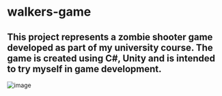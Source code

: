 # walkers-game
## This project represents a zombie shooter game developed as part of my university course. The game is created using C#, Unity and is intended to try myself in game development.

![image](https://github.com/alorrrr/walkers-game/assets/127114072/8f83e570-8b73-43b1-a81a-3c45d282dcf9)
